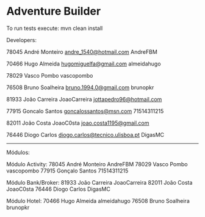 # Adventure Builder
To run tests execute: mvn clean install

Developers:

78045 André Monteiro andre_1540@hotmail.com AndreFBM 

70466 Hugo Almeida hugomiguelfa@gmail.com almeidahugo 

78029 Vasco Pombo vascopombo

76508 Bruno Soalheira bruno.1994.0@gmail.com brunopkr

81933 João Carreira JoaoCarreira jottapedro96@hotmail.com

77915 Goncalo Santos goncalossantos@msn.com 71514311215

82011 João Costa JoaoC0sta joao.costa1195@gmail.com

76446 Diogo Carlos diogo.carlos@tecnico.ulisboa.pt DigasMC

_____________________________________________

Módulos:

Módulo Activity:
78045 André Monteiro AndreFBM 
78029 Vasco Pombo vascopombo
77915 Gonçalo Santos 71514311215

Módulo Bank/Broker:
81933 João Carreira JoaoCarreira
82011 João Costa JoaoC0sta
76446 Diogo Carlos DigasMC

Módulo Hotel:
70466 Hugo Almeida almeidahugo
76508 Bruno Soalheira brunopkr



